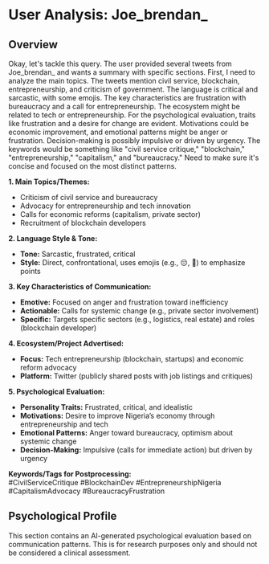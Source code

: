 # User Analysis: Joe_brendan_

## Overview

<think>
Okay, let's tackle this query. The user provided several tweets from Joe_brendan_ and wants a summary with specific sections. First, I need to analyze the main topics. The tweets mention civil service, blockchain, entrepreneurship, and criticism of government. The language is critical and sarcastic, with some emojis. The key characteristics are frustration with bureaucracy and a call for entrepreneurship. The ecosystem might be related to tech or entrepreneurship. For the psychological evaluation, traits like frustration and a desire for change are evident. Motivations could be economic improvement, and emotional patterns might be anger or frustration. Decision-making is possibly impulsive or driven by urgency. The keywords would be something like "civil service critique," "blockchain," "entrepreneurship," "capitalism," and "bureaucracy." Need to make sure it's concise and focused on the most distinct patterns.
</think>

**1. Main Topics/Themes:**  
- Criticism of civil service and bureaucracy  
- Advocacy for entrepreneurship and tech innovation  
- Calls for economic reforms (capitalism, private sector)  
- Recruitment of blockchain developers  

**2. Language Style & Tone:**  
- **Tone:** Sarcastic, frustrated, critical  
- **Style:** Direct, confrontational, uses emojis (e.g., 😔, 📱) to emphasize points  

**3. Key Characteristics of Communication:**  
- **Emotive:** Focused on anger and frustration toward inefficiency  
- **Actionable:** Calls for systemic change (e.g., private sector involvement)  
- **Specific:** Targets specific sectors (e.g., logistics, real estate) and roles (blockchain developer)  

**4. Ecosystem/Project Advertised:**  
- **Focus:** Tech entrepreneurship (blockchain, startups) and economic reform advocacy  
- **Platform:** Twitter (publicly shared posts with job listings and critiques)  

**5. Psychological Evaluation:**  
- **Personality Traits:** Frustrated, critical, and idealistic  
- **Motivations:** Desire to improve Nigeria’s economy through entrepreneurship and tech  
- **Emotional Patterns:** Anger toward bureaucracy, optimism about systemic change  
- **Decision-Making:** Impulsive (calls for immediate action) but driven by urgency  

**Keywords/Tags for Postprocessing:**  
#CivilServiceCritique #BlockchainDev #EntrepreneurshipNigeria #CapitalismAdvocacy #BureaucracyFrustration

## Psychological Profile

This section contains an AI-generated psychological evaluation based on communication patterns. This is for research purposes only and should not be considered a clinical assessment.